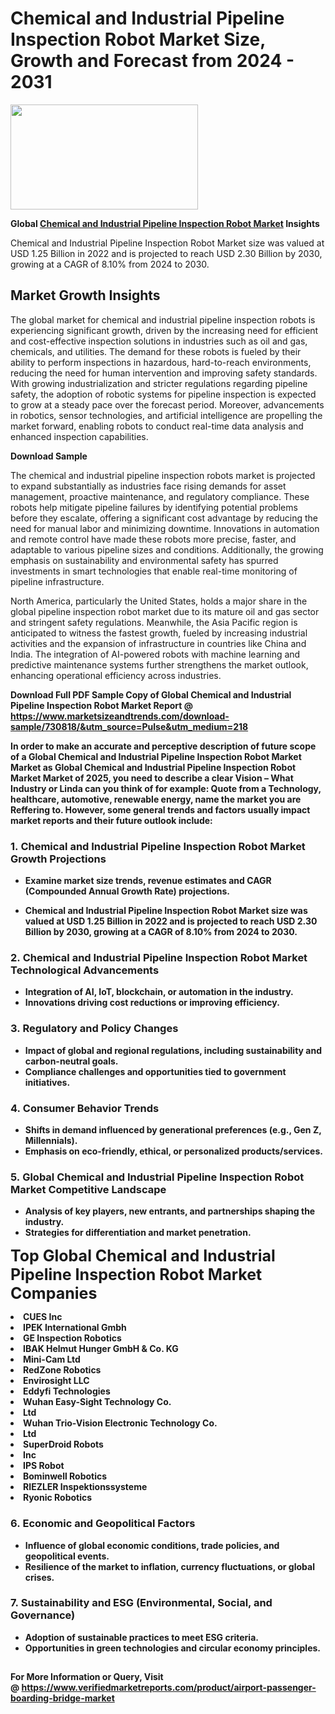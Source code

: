 <H1>Chemical and Industrial Pipeline Inspection Robot Market Size, Growth and Forecast from 2024 - 2031</H1><img class="aligncenter size-medium wp-image-584254" src="https://thirdeyenews.in/wp-content/uploads/2024/09/Global-Market-Research-300x168.jpeg" alt="" width="300" height="168" /><p><strong>Global&nbsp;<a href="https://www.marketsizeandtrends.com/download-sample/730818/&amp;utm_source=Pulse&amp;utm_medium=218">Chemical and Industrial Pipeline Inspection Robot Market</a> Insights</strong></p><p>Chemical and Industrial Pipeline Inspection Robot Market size was valued at USD 1.25 Billion in 2022 and is projected to reach USD 2.30 Billion by 2030, growing at a CAGR of 8.10% from 2024 to 2030.</p><p><h2>Market Growth Insights</h2> <p>The global market for chemical and industrial pipeline inspection robots is experiencing significant growth, driven by the increasing need for efficient and cost-effective inspection solutions in industries such as oil and gas, chemicals, and utilities. The demand for these robots is fueled by their ability to perform inspections in hazardous, hard-to-reach environments, reducing the need for human intervention and improving safety standards. With growing industrialization and stricter regulations regarding pipeline safety, the adoption of robotic systems for pipeline inspection is expected to grow at a steady pace over the forecast period. Moreover, advancements in robotics, sensor technologies, and artificial intelligence are propelling the market forward, enabling robots to conduct real-time data analysis and enhanced inspection capabilities.</p> <p><strong>Download Sample</strong></p> <p>The chemical and industrial pipeline inspection robots market is projected to expand substantially as industries face rising demands for asset management, proactive maintenance, and regulatory compliance. These robots help mitigate pipeline failures by identifying potential problems before they escalate, offering a significant cost advantage by reducing the need for manual labor and minimizing downtime. Innovations in automation and remote control have made these robots more precise, faster, and adaptable to various pipeline sizes and conditions. Additionally, the growing emphasis on sustainability and environmental safety has spurred investments in smart technologies that enable real-time monitoring of pipeline infrastructure.</p> <p>North America, particularly the United States, holds a major share in the global pipeline inspection robot market due to its mature oil and gas sector and stringent safety regulations. Meanwhile, the Asia Pacific region is anticipated to witness the fastest growth, fueled by increasing industrial activities and the expansion of infrastructure in countries like China and India. The integration of AI-powered robots with machine learning and predictive maintenance systems further strengthens the market outlook, enhancing operational efficiency across industries.</p> <p><strong></p><p><span class=""><strong>Download Full PDF Sample Copy of Global Chemical and Industrial Pipeline Inspection Robot Market Report</strong> @ <a href="https://www.marketsizeandtrends.com/download-sample/730818/&amp;utm_source=Pulse&amp;utm_medium=218" target="_blank">https://www.marketsizeandtrends.com/download-sample/730818/&amp;utm_source=Pulse&amp;utm_medium=218</a></span></p><p>In order to make an accurate and perceptive description of future scope of a Global&nbsp;Chemical and Industrial Pipeline Inspection Robot Market Market as Global&nbsp;Chemical and Industrial Pipeline Inspection Robot Market Market of 2025, you need to describe a clear Vision &ndash; What Industry or Linda can you think of for example: Quote from a Technology, healthcare, automotive, renewable energy, name the market you are Reffering to. However, some general trends and factors usually impact market reports and their future outlook include:</p><h3>1.&nbsp;<strong>Chemical and Industrial Pipeline Inspection Robot Market Growth Projections</strong></h3><ul><li>Examine market size trends, revenue estimates and CAGR (Compounded Annual Growth Rate) projections.</li><li><p>Chemical and Industrial Pipeline Inspection Robot Market size was valued at USD 1.25 Billion in 2022 and is projected to reach USD 2.30 Billion by 2030, growing at a CAGR of 8.10% from 2024 to 2030.</p></li></ul><h3>2.&nbsp;<strong>Chemical and Industrial Pipeline Inspection Robot Market Technological Advancements</strong></h3><ul><li>Integration of AI, IoT, blockchain, or automation in the industry.</li><li>Innovations driving cost reductions or improving efficiency.</li></ul><h3>3.&nbsp;<strong>Regulatory and Policy Changes</strong></h3><ul><li>Impact of global and regional regulations, including sustainability and carbon-neutral goals.</li><li>Compliance challenges and opportunities tied to government initiatives.</li></ul><h3>4.&nbsp;<strong>Consumer Behavior Trends</strong></h3><ul><li>Shifts in demand influenced by generational preferences (e.g., Gen Z, Millennials).</li><li>Emphasis on eco-friendly, ethical, or personalized products/services.</li></ul><h3>5.&nbsp;<strong>Global Chemical and Industrial Pipeline Inspection Robot Market Competitive Landscape</strong></h3><ul><li>Analysis of key players, new entrants, and partnerships shaping the industry.</li><li>Strategies for differentiation and market penetration.</li></ul><p data-pm-slice="1 1 []"><span style="color: inherit; font-family: inherit; font-size: 25px;">Top Global Chemical and Industrial Pipeline Inspection Robot Market Companies</span></p><div class="" data-test-id=""><p><li>CUES Inc</li><li> IPEK International Gmbh</li><li> GE Inspection Robotics</li><li> IBAK Helmut Hunger GmbH & Co. KG</li><li> Mini-Cam Ltd</li><li> RedZone Robotics</li><li> Envirosight LLC</li><li> Eddyfi Technologies</li><li> Wuhan Easy-Sight Technology Co.</li><li>Ltd</li><li> Wuhan Trio-Vision Electronic Technology Co.</li><li> Ltd</li><li> SuperDroid Robots</li><li> Inc</li><li> IPS Robot</li><li> Bominwell Robotics</li><li> RIEZLER Inspektionssysteme</li><li> Ryonic Robotics</li></p></div><h3>6.&nbsp;<strong>Economic and Geopolitical Factors</strong></h3><ul><li>Influence of global economic conditions, trade policies, and geopolitical events.</li><li>Resilience of the market to inflation, currency fluctuations, or global crises.</li></ul><h3>7.&nbsp;<strong>Sustainability and ESG (Environmental, Social, and Governance)</strong></h3><ul><li>Adoption of sustainable practices to meet ESG criteria.</li><li>Opportunities in green technologies and circular economy principles.</li></ul><h2><strong style="font-size: 14px;">For More Information or Query, Visit @&nbsp;</strong><a style="background-color: #ffffff; font-size: 14px;" href="https://www.marketsizeandtrends.com/report/chemical-and-industrial-pipeline-inspection-robot-market/" target="_blank">https://www.verifiedmarketreports.com/product/airport-passenger-boarding-bridge-market</a></h2>
